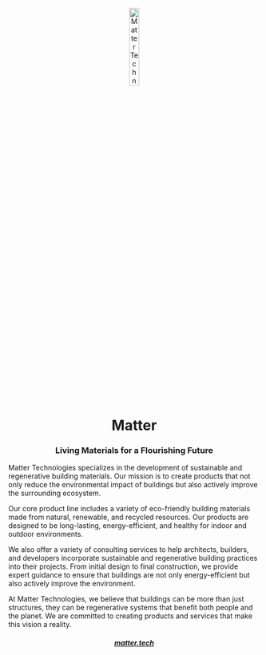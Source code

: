 <p align="center">
    <img src="https://matter-technologies.github.io/.assets/image/logo/matter-logo_light.png" width="20%" alt="Matter Technologies Logo">
</p>
<h1 align='center' style='border-bottom: none;'>Matter</h1>
<h3 align='center'>Living Materials for a Flourishing Future</h3>



Matter Technologies specializes in the development of sustainable and regenerative building materials. Our mission is to create products that not only reduce the environmental impact of buildings but also actively improve the surrounding ecosystem.

Our core product line includes a variety of eco-friendly building materials made from natural, renewable, and recycled resources. Our products  are designed to be long-lasting, energy-efficient, and healthy for indoor and outdoor environments.

We also offer a variety of consulting services to help architects, builders, and developers incorporate sustainable and regenerative building practices into their projects. From initial design to final construction, we provide expert guidance to ensure that buildings are not only energy-efficient but also actively improve the environment.

At Matter Technologies, we believe that buildings can be more than just structures, they can be regenerative systems that benefit both people and the planet. We are committed to creating products and services that make this vision a reality.



<div align="center">

##### [matter.tech](https://www.matter.tech)

</div>